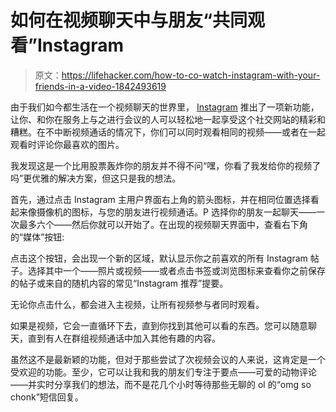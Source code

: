 # 如何在视频聊天中与朋友“共同观看”Instagram

> 原文：<https://lifehacker.com/how-to-co-watch-instagram-with-your-friends-in-a-video-1842493619>

由于我们如今都生活在一个视频聊天的世界里， [Instagram](https://www.instagram.com/) 推出了一项新功能，让你、和你在服务上与之进行会议的人可以轻松地一起享受这个社交网站的精彩和糟糕。在不中断视频通话的情况下，你们可以同时观看相同的视频——或者在一起观看时评论你最喜欢的图片。



我发现这是一个比用股票轰炸你的朋友并不得不问“嘿，你看了我发给你的视频了吗”更优雅的解决方案，但这只是我的想法。

首先，通过点击 Instagram 主用户界面右上角的箭头图标，并在相同位置选择看起来像摄像机的图标，与您的朋友进行视频通话。P 选择你的朋友一起聊天——一次最多六个——然后你就可以开始了。在出现的视频聊天界面中，查看右下角的“媒体”按钮:

点击这个按钮，会出现一个新的区域，默认显示你之前喜欢的所有 Instagram 帖子。选择其中一个——照片或视频——或者点击书签或浏览图标来查看你之前保存的帖子或来自的随机内容的常见“Instagram 推荐”提要。

无论你点击什么，都会进入主视频，让所有视频参与者同时观看。

如果是视频，它会一直循环下去，直到你找到其他可以看的东西。您可以随意聊天，直到有人在群组视频通话中加入其他有趣的内容。

虽然这不是最新颖的功能，但对于那些尝试了次视频会议的人来说，这肯定是一个受欢迎的功能。至少，它可以让我和我的朋友们专注于要点——可爱的动物评论——并实时分享我们的想法，而不是花几个小时等待那些无聊的 ol 的“omg so chonk”短信回复。